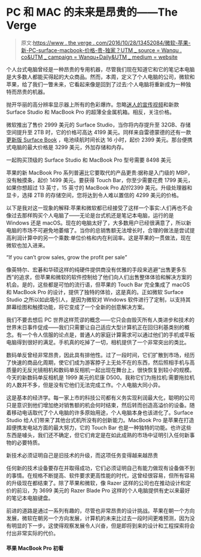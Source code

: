 # PC 和 MAC 的未来是昂贵的——The Verge

> 原文:[https://www . the verge . com/2016/10/28/13452084/微软-苹果-新-PC-surface-macbook-价格-贵-独家？UTM _ source = Wanqu . co&UTM _ campaign = Wanqu+Daily&UTM _ medium = website](https://www.theverge.com/2016/10/28/13452084/microsoft-apple-new-pc-surface-macbook-prices-expensive-exclusive?utm_source=wanqu.co&utm_campaign=Wanqu+Daily&utm_medium=website)

个人台式电脑曾经是一种昂贵的专用机器，尽管我们现在知道它和它的笔记本电脑是大多数人都能买得起的大众商品。然而，本周，定义了个人电脑的公司，微软和苹果，给了我们一瞥未来，它看起来像是回到了过去:个人电脑将重新成为一种独特而昂贵的机器。

抛开华丽的高分辨率显示器上所有的色彩爆炸。忽略[迷人的宣传视频](http://www.theverge.com/2016/10/28/13451832/microsoft-apple-hardware-videos-comparison)和新款 Surface Studio 和 MacBook Pro 的超薄全金属机箱。相反，关注价格。

微软推出了售价 2999 美元的 Surface Studio，当你将内存提升至 32GB、存储空间提升至 2TB 时，它的价格可高达 4199 美元。同样来自雷德蒙德的还有一款[更新版 Surface Book](http://www.theverge.com/2016/10/26/13425006/microsoft-s-new-surface-book-looks-very-much-like-the-old-one) ，电池续航时间长达 16 小时，起价 2399 美元。那台便携式电脑的最大价格是 3299 美元，外加存储和内存。

一起购买顶级的 Surface Studio 和 MacBook Pro 型号需要 8498 美元

苹果的新 MacBook Pro 系列普遍比它要取代的产品更贵:据称是入门级的 MBP，没有触摸条，起价 1499 美元。要获得 Touch Bar，你至少需要花费 1799 美元，如果你想超过 13 英寸，15 英寸的 MacBook Pro *起价*2399 美元。升级处理器和显卡，选择 2TB 的存储空间，您将达到令人难以置信的 4299 美元的价格。

以下是我对这一现象的解释:苹果和微软都已经接受了这样一个事实:人们再也不会像过去那样购买个人电脑了——无论是台式机还是笔记本电脑，运行的是 Windows 还是 macOS。现在的电脑太好了，大多数用户已经很满意了，所以新电脑的市场不可避免地萎缩了。当你的总销售额无法增长时，合理的做法是尝试提高利润计算中的另一个乘数:单位价格和内在利润率。这是苹果的一贯做法，现在微软也加入进来。

<aside id="YDmEye"><q class="right">If you can’t grow sales, grow the profit per sale</q></aside>

像英特尔、宏碁和华硕这样的纯硬件提供商没有优雅的手段来逃避“出售更多东西”的追求，但苹果和微软的软件控制给了他们向人们出售整体体验和解决方案的机会。是的，这些都是可怕的流行语，但苹果的 Touch Bar 完全集成了 macOS 和 MacBook Pro 的设计，提供了独特的体验，这是真的。正如微软 Surface Studio 之所以如此吸引人，是因为微软对 Windows 软件进行了定制，以支持其屏幕绘图和触摸功能，将它变成了一个全新的创意解决方案。

我们不要去想后 PC 世界这样荒谬的概念——它只会由毁灭所有人类进步和技术的世界末日事件促成——我们只需要让自己适应大型计算机正在回归利基类别的概念。有一个令人信服的论点是，普通人的家庭计算需求可以通过他们的手机或平板电脑得到很好的满足。手机真的吃掉了一切，相机提供了一个非常突出的类比。

数码单反曾经非常昂贵，因此具有排他性。过了一段时间，它们扩散到市场，经历了快速的商品化周期，使它们成为游客脖子上无处不在的东西，然后照相手机与高质量的无反光镜相机和数码单反相机一起出现在舞台上，很快恢复到较小的规模。今天的新数码单反相机是 1999 美元的尼康 D500。我称它们为拖拉机:需要拖拉机的人数并不多，但是没有它他们无法完成工作。个人电脑大同小异。

这是基本的经济学。每一家上市的科技公司都有义务实现利润最大化，聪明的公司只是意识到他们增加绝对销售额的机会何时结束，然后转而创造高溢价的设备。随着移动电话取代了个人电脑的许多原始用途，个人电脑本身也该进化了。Surface Studio 给人们带来了其他台式机所没有的创新能力。MacBook Pro 是苹果在打造超便携发电站方面的最大努力，它的 Touch Bar 也是一种独特的功能。也许这些东西是噱头，我们还不确定，但它们肯定是在如此成熟的市场中证明引入任何新事物的必要特质。

新技术必须证明自己是旧技术的升级，而这项任务变得越来越昂贵

任何新的技术设备要存在并取得成功，它们必须证明自己有能力做现有设备做不到的事情。在规格不断提高、软件要求更高性能的时代，这曾经很容易，但所有容易的升级现在都结束了。除了苹果和微软，像 Razer 这样的公司也在推动设计和定价的前沿，为 3699 美元的 Razer Blade Pro 这样的个人电脑提供有史以来最好的笔记本电脑键盘。

前进的道路是通过一系列有趣的，尽管也非常昂贵的设计挑战。苹果在朝一个方向发展，微软在朝另一个方向发展，计算机的未来比过去一段时间更难预测，因为没有明显的下一步。这使得观察发展令人兴奋，但是即将到来的设计和工程探索将会付出非常实际的代价。

#### 苹果 MacBook Pro 初看